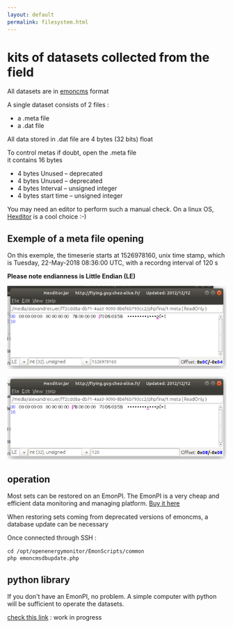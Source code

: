 ```yaml
---
layout: default
permalink: filesystem.html
---
```

# kits of datasets collected from the field

All datasets are in [emoncms](http://github.com/emoncms/emoncms) format

A single dataset consists of 2 files :
- a .meta file
- a .dat file

All data stored in .dat file are 4 bytes (32 bits) float

To control metas if doubt, open the .meta file	
it contains 16 bytes	
- 4 bytes	Unused – deprecated
- 4 bytes	Unused – deprecated
- 4 bytes	Interval – unsigned integer
- 4 bytes	start time – unsigned integer

You may need an editor to perform such a manual check. On a linux OS, [Hexditor](http://flying.guy.chez-alice.fr/HexditorFr.php) is a cool choice :-)

## Exemple of a meta file opening 
On this exemple, the timeserie starts at 1526978160, unix time stamp, which is Tuesday, 22-May-2018 08:36:00 UTC, with a recordng interval of 120 s

**Please note endianness is Little Endian (LE)**

![meta2](images/meta2.png)

![meta1](images/meta1.png)

## operation

Most sets can be restored on an EmonPI. 
The EmonPI is a very cheap and efficient data monitoring and managing platform. [Buy it here](https://shop.openenergymonitor.com/emonpi/)

When restoring sets coming from deprecated versions of emoncms, a database update can be necessary

Once connected through SSH :

```
cd /opt/openenergymonitor/EmonScripts/common
php emoncmsdbupdate.php
```

## python library

If you don't have an EmonPI, no problem. A simple computer with python will be sufficient to operate the datasets.

[check this link](http://github.com/alexandrecuer/tf_works/tree/master/BIOS) : work in progress
